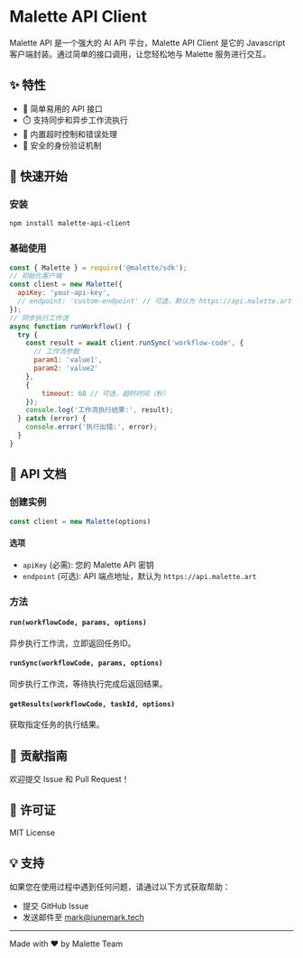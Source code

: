 # Malette API Client

Malette API 是一个强大的 AI API 平台，Malette API Client 是它的 Javascript 客户端封装。通过简单的接口调用，让您轻松地与 Malette 服务进行交互。

## ✨ 特性

- 🚀 简单易用的 API 接口
- ⏱️ 支持同步和异步工作流执行
- 🔄 内置超时控制和错误处理
- 🔑 安全的身份验证机制

## 🚀 快速开始

### 安装
```bash
npm install malette-api-client
```

### 基础使用

```javascript
const { Malette } = require('@malette/sdk');
// 初始化客户端
const client = new Malette({
  apiKey: 'your-api-key',
  // endpoint: 'custom-endpoint' // 可选，默认为 https://api.malette.art
});
// 同步执行工作流
async function runWorkflow() {
  try {
    const result = await client.runSync('workflow-code', {
      // 工作流参数
      param1: 'value1',
      param2: 'value2'
    }, 
    {
        timeout: 60 // 可选，超时时间（秒）
    });
    console.log('工作流执行结果:', result);
  } catch (error) {
    console.error('执行出错:', error);
  }
}
```

## 📖 API 文档

### 创建实例

```javascript
const client = new Malette(options)
```


#### 选项

- `apiKey` (必需): 您的 Malette API 密钥
- `endpoint` (可选): API 端点地址，默认为 `https://api.malette.art`

### 方法

#### `run(workflowCode, params, options)`
异步执行工作流，立即返回任务ID。

#### `runSync(workflowCode, params, options)`
同步执行工作流，等待执行完成后返回结果。

#### `getResults(workflowCode, taskId, options)`
获取指定任务的执行结果。

## 🤝 贡献指南

欢迎提交 Issue 和 Pull Request！

## 📝 许可证

MIT License

## 💡 支持

如果您在使用过程中遇到任何问题，请通过以下方式获取帮助：

- 提交 GitHub Issue
- 发送邮件至 mark@junemark.tech

---

Made with ❤️ by Malette Team
